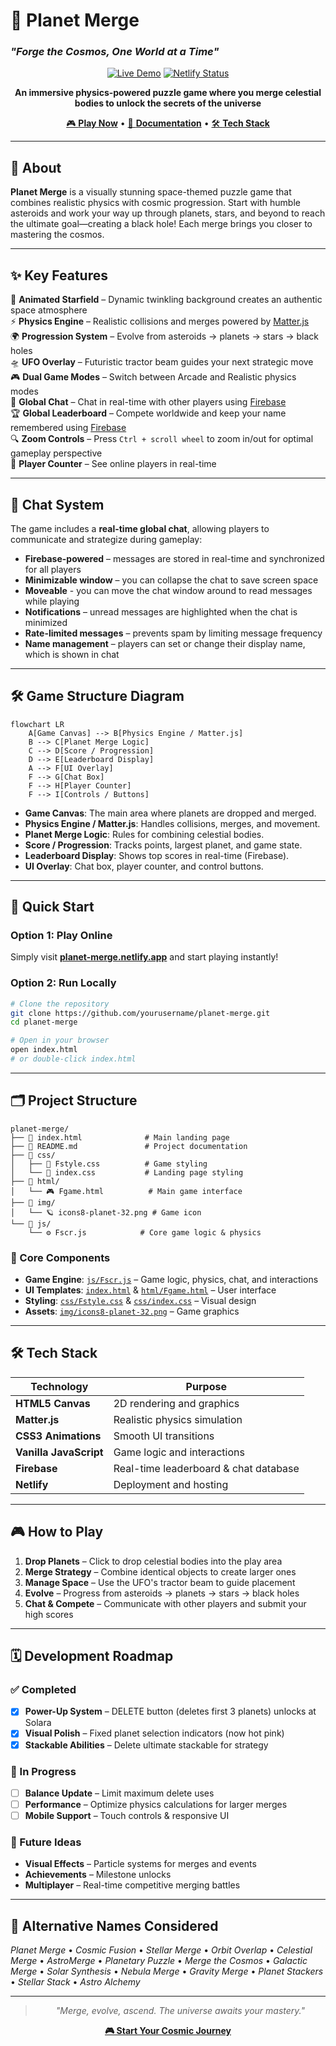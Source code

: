 # 🌌 Planet Merge
### *"Forge the Cosmos, One World at a Time"*

<div align="center">

[![Live Demo](https://img.shields.io/badge/🚀_Play_Now-Live_Demo-4CAF50?style=for-the-badge&logoColor=white)](https://planet-merge.netlify.app/)
[![Netlify Status](https://img.shields.io/badge/Deployed_on-Netlify-00C7B7?style=for-the-badge&logo=netlify&logoColor=white)](https://planet-merge.netlify.app/)

**An immersive physics-powered puzzle game where you merge celestial bodies to unlock the secrets of the universe**

[🎮 **Play Now**](https://planet-merge.netlify.app/) • [📖 **Documentation**](#project-structure) • [🛠️ **Tech Stack**](#tech-stack)

</div>

---

## 🎯 About

**Planet Merge** is a visually stunning space-themed puzzle game that combines realistic physics with cosmic progression. Start with humble asteroids and work your way up through planets, stars, and beyond to reach the ultimate goal—creating a black hole! Each merge brings you closer to mastering the cosmos.

---

## ✨ Key Features

🌟 **Animated Starfield** – Dynamic twinkling background creates an authentic space atmosphere  
⚡ **Physics Engine** – Realistic collisions and merges powered by [Matter.js](https://brm.io/matter-js/)  
🌍 **Progression System** – Evolve from asteroids → planets → stars → black holes  
🛸 **UFO Overlay** – Futuristic tractor beam guides your next strategic move  
🎮 **Dual Game Modes** – Switch between Arcade and Realistic physics modes  
💬 **Global Chat** – Chat in real-time with other players using [Firebase](https://firebase.google.com/)  
🏆 **Global Leaderboard** – Compete worldwide and keep your name remembered using [Firebase](https://firebase.google.com/)   
🔍 **Zoom Controls** – Press `Ctrl + scroll wheel` to zoom in/out for optimal gameplay perspective  
👥 **Player Counter** – See online players in real-time  

---

## 💬 Chat System

The game includes a **real-time global chat**, allowing players to communicate and strategize during gameplay:

- **Firebase-powered** – messages are stored in real-time and synchronized for all players  
- **Minimizable window** – you can collapse the chat to save screen space
- **Moveable** - you can move the chat window around to read messages while playing
- **Notifications** – unread messages are highlighted when the chat is minimized  
- **Rate-limited messages** – prevents spam by limiting message frequency  
- **Name management** – players can set or change their display name, which is shown in chat  

---

## 🛠️ Game Structure Diagram

```mermaid
flowchart LR
    A[Game Canvas] --> B[Physics Engine / Matter.js]
    B --> C[Planet Merge Logic]
    C --> D[Score / Progression]
    D --> E[Leaderboard Display]
    A --> F[UI Overlay]
    F --> G[Chat Box]
    F --> H[Player Counter]
    F --> I[Controls / Buttons]
```

- **Game Canvas**: The main area where planets are dropped and merged.  
- **Physics Engine / Matter.js**: Handles collisions, merges, and movement.  
- **Planet Merge Logic**: Rules for combining celestial bodies.  
- **Score / Progression**: Tracks points, largest planet, and game state.  
- **Leaderboard Display**: Shows top scores in real-time (Firebase).  
- **UI Overlay**: Chat box, player counter, and control buttons.  

---

## 🚀 Quick Start

### Option 1: Play Online
Simply visit **[planet-merge.netlify.app](https://planet-merge.netlify.app/)** and start playing instantly!

### Option 2: Run Locally
```bash
# Clone the repository
git clone https://github.com/yourusername/planet-merge.git
cd planet-merge

# Open in your browser
open index.html
# or double-click index.html
```

---

## 🗂️ Project Structure

```
planet-merge/
├── 📄 index.html              # Main landing page
├── 📄 README.md               # Project documentation
├── 📁 css/
│   ├── 🎨 Fstyle.css          # Game styling
│   └── 🎨 index.css           # Landing page styling
├── 📁 html/
│   └── 🎮 Fgame.html          # Main game interface
├── 📁 img/
│   └── 🪐 icons8-planet-32.png # Game icon
└── 📁 js/
    └── ⚙️ Fscr.js            # Core game logic & physics
```

### 🔧 Core Components
- **Game Engine**: [`js/Fscr.js`](js/Fscr.js) – Game logic, physics, chat, and interactions  
- **UI Templates**: [`index.html`](index.html) & [`html/Fgame.html`](html/Fgame.html) – User interface  
- **Styling**: [`css/Fstyle.css`](css/Fstyle.css) & [`css/index.css`](css/index.css) – Visual design  
- **Assets**: [`img/icons8-planet-32.png`](img/icons8-planet-32.png) – Game graphics  

---

## 🛠️ Tech Stack

<div align="center">

| Technology | Purpose |
|------------|---------|
| **HTML5 Canvas** | 2D rendering and graphics |
| **Matter.js** | Realistic physics simulation |
| **CSS3 Animations** | Smooth UI transitions |
| **Vanilla JavaScript** | Game logic and interactions |
| **Firebase** | Real-time leaderboard & chat database |
| **Netlify** | Deployment and hosting |

</div>

---

## 🎮 How to Play

1. **Drop Planets** – Click to drop celestial bodies into the play area  
2. **Merge Strategy** – Combine identical objects to create larger ones  
3. **Manage Space** – Use the UFO's tractor beam to guide placement  
4. **Evolve** – Progress from asteroids → planets → stars → black holes  
5. **Chat & Compete** – Communicate with other players and submit your high scores  

---

## 🗓️ Development Roadmap

### ✅ Completed
- [x] **Power-Up System** – DELETE button (deletes first 3 planets) unlocks at Solara  
- [x] **Visual Polish** – Fixed planet selection indicators (now hot pink)  
- [x] **Stackable Abilities** – Delete ultimate stackable for strategy  

### 🔄 In Progress
- [ ] **Balance Update** – Limit maximum delete uses  
- [ ] **Performance** – Optimize physics calculations for larger merges  
- [ ] **Mobile Support** – Touch controls & responsive UI  

### 💭 Future Ideas
- **Visual Effects** – Particle systems for merges and events  
- **Achievements** – Milestone unlocks  
- **Multiplayer** – Real-time competitive merging battles  

---

## 🌟 Alternative Names Considered
*Planet Merge* • *Cosmic Fusion* • *Stellar Merge* • *Orbit Overlap* • *Celestial Merge* • *AstroMerge* • *Planetary Puzzle* • *Merge the Cosmos* • *Galactic Merge* • *Solar Synthesis* • *Nebula Merge* • *Gravity Merge* • *Planet Stackers* • *Stellar Stack* • *Astro Alchemy*  

---

<div align="center">

> *"Merge, evolve, ascend. The universe awaits your mastery."*

**[🎮 Start Your Cosmic Journey](https://planet-merge.netlify.app/)**

</div>

